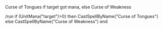 Curse of Tongues if target got mana, else Curse of Weakness

/run if (UnitMana("target")>0) then CastSpellByName("Curse of Tongues") else CastSpellByName("Curse of Weakness") end